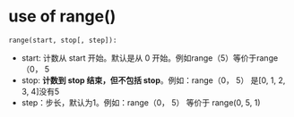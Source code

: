 # use of range()

`range(start, stop[, step]):`

 - start: 计数从 start 开始。默认是从 0 开始。例如range（5）等价于range（0， 5
 - stop: **计数到 stop 结束，但不包括 stop**。例如：range（0， 5） 是[0, 1, 2, 3, 4]没有5
 - step：步长，默认为1。例如：range（0， 5） 等价于 range(0, 5, 1)